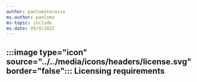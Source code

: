 ```yaml
---
author: paolomatarazzo
ms.author: paoloma
ms-topic: include
ms.date: 09/9/2025
---
```


## :::image type="icon" source="../../media/icons/headers/license.svg" border="false"::: Licensing requirements